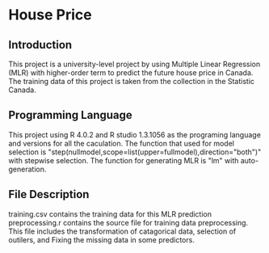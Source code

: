 # House Price
## Introduction
This project is a university-level project by using Multiple Linear Regression (MLR) with higher-order term to predict the future house price in Canada. The training data of this project is taken from the collection in the Statistic Canada.
## Programming Language
This project using R 4.0.2 and R studio 1.3.1056 as the programing language and versions for all the caculation. The function that used for model selection is "step(nullmodel,scope=list(upper=fullmodel),direction="both")" with stepwise selection. The function for generating MLR is "lm" with auto-generation.
## File Description 
training.csv contains the training data for this MLR prediction
preprocessing.r contains the source file for training data preprocessing. This file includes the transformation of catagorical data, selection of outilers, and Fixing the missing data in some predictors.

